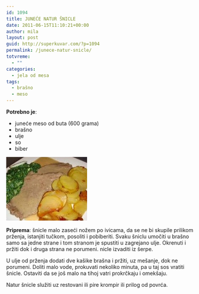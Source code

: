 ```yaml
---
id: 1094
title: JUNEĆE NATUR ŠNICLE
date: 2011-06-15T11:10:21+00:00
author: mila
layout: post
guid: http://superkuvar.com/?p=1094
permalink: /junece-natur-snicle/
totvreme:
  - ""
categories:
  - jela od mesa
tags:
  - brašno
  - meso
---
```

**Potrebno je**:

  * juneće meso od buta (600 grama)
  * brašno
  * ulje
  * so
  * biber

<img class="alignnone size-full wp-image-1095" title="natursnicle" src="/wp-content/uploads/2011/06/natursnicle-e1308136174736.jpg" alt="" width="217" height="171" /> 

**Priprema**: šnicle malo zaseći nožem po ivicama, da se ne bi skupile prilikom prženja, istanjiti tučkom, posoliti i pobiberiti. Svaku šniclu umočiti u brašno samo sa jedne strane i tom stranom je spustiti u zagrejano ulje. Okrenuti i pržiti dok i druga strana ne porumeni.  nicle izvaditi iz šerpe.

U ulje od prženja dodati dve kašike brašna i pržiti, uz mešanje, dok ne porumeni. Doliti malo vode, prokuvati nekoliko minuta, pa u taj sos vratiti šnicle. Ostaviti da se još malo na tihoj vatri prokrčkaju i omekšaju.

Natur šnicle služiti uz restovani ili pire krompir ili prilog od povrća.